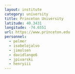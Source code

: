 ```yaml
---
layout: institute
category: university
title: Princeton University
latitude: 40.3431
longitude: -74.6551
url: https://www.princeton.edu
personnel:
  - pelmer
  - isobelojalvo
  - jimolsen
  - davidlange6
  - jpivarski
  - henryiii
---
```

